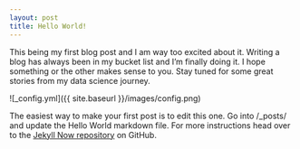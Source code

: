 ```yaml
---
layout: post
title: Hello World!
---
```




This being my first blog post and I am way too excited about it. Writing a blog has always been in my bucket list and I’m finally doing it. I hope something or the other makes sense to you. Stay tuned for some great stories from my data science journey.

![_config.yml]({{ site.baseurl }}/images/config.png)

The easiest way to make your first post is to edit this one. Go into /_posts/ and update the Hello World markdown file. For more instructions head over to the [Jekyll Now repository](https://github.com/barryclark/jekyll-now) on GitHub.